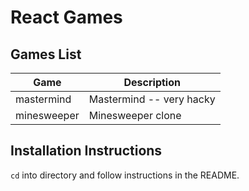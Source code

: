 # React Games

## Games List

| __Game__              | __Description__
| --------              | ---------------
| mastermind            | Mastermind -- very hacky
| minesweeper           | Minesweeper clone

## Installation Instructions

`cd` into directory and follow instructions in the README.
